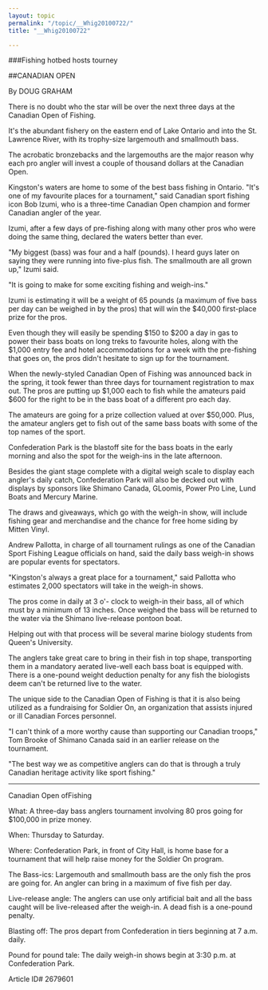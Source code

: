 ```yaml
---
layout: topic
permalink: "/topic/__Whig20100722/"
title: "__Whig20100722"

---
```


###Fishing hotbed hosts tourney

##CANADIAN OPEN

By DOUG GRAHAM

<div class="column2">

There is no doubt who the star will be over the next three days at the Canadian Open of Fishing.

It's the abundant fishery on the eastern end of Lake Ontario and into the St. Lawrence River, with its trophy-size largemouth and smallmouth bass.

The acrobatic bronzebacks and the largemouths are the major reason why each pro angler will invest a couple of thousand dollars at the Canadian Open.

Kingston's waters are home to some of the best bass fishing in Ontario.
"It's one of my favourite places for a tournament," said Canadian sport fishing icon Bob Izumi, who is a three-time Canadian Open champion and former Canadian angler of the year.

Izumi, after a few days of pre-fishing along with many other pros who were doing the same thing, declared the waters better than ever.

"My biggest (bass) was four and a half (pounds). I heard guys later on saying they were running into five-plus fish. The smallmouth are all grown up," Izumi said.

"It is going to make for some exciting fishing and weigh-ins."

Izumi is estimating it will be a weight of 65 pounds (a maximum of five bass per day can be weighed in by the pros) that will win the $40,000 first-place prize for the pros.

Even though they will easily be spending $150 to $200 a day in gas to power their bass boats on long treks to favourite holes, along with the $1,000 entry fee and hotel accommodations for a week with the pre-fishing that goes on, the pros didn't hesitate to sign up for the tournament.

When the newly-styled Canadian Open of Fishing was announced back in the spring, it took fewer than three days for tournament registration to max out. The pros are putting up $1,000 each to fish while the amateurs paid $600 for the right to be in the bass boat of a different pro each day.

The amateurs are going for a prize collection valued at over $50,000. Plus, the amateur anglers get to fish out of the same bass boats with some of the top names of the sport.

Confederation Park is the blastoff site for the bass boats in the early morning and also the spot for the weigh-ins in the late afternoon.

Besides the giant stage complete with a digital weigh scale to display each angler's daily catch, Confederation Park will also be decked out with displays by sponsors like Shimano Canada, GLoomis, Power Pro Line, Lund Boats and Mercury Marine.

The draws and giveaways, which go with the weigh-in show, will include fishing gear and merchandise and the chance for free home siding by Mitten Vinyl.

Andrew Pallotta, in charge of all tournament rulings as one of the Canadian Sport Fishing League officials on hand, said the daily bass weigh-in shows are popular events for spectators.

"Kingston's always a great place for a tournament," said Pallotta who estimates 2,000 spectators will take in the weigh-in shows.

The pros come in daily at 3 o'- clock to weigh-in their bass, all of which must by a minimum of 13 inches. Once weighed the bass will be returned to the water via the Shimano live-release pontoon boat.

Helping out with that process will be several marine biology students from Queen's University.

The anglers take great care to bring in their fish in top shape, transporting them in a mandatory aerated live-well each bass boat is equipped with. There is a one-pound weight deduction penalty for any fish the biologists deem can't be returned live to the water.

The unique side to the Canadian Open of Fishing is that it is also being utilized as a fundraising for Soldier On, an organization that assists injured or ill Canadian Forces personnel.

"I can't think of a more worthy cause than supporting our Canadian troops," Tom Brooke of Shimano Canada said in an earlier release on the tournament.

"The best way we as competitive anglers can do that is through a truly Canadian heritage activity like sport fishing."

- - -

Canadian Open ofFishing

What: A three-day bass anglers tournament involving 80 pros going for $100,000 in prize money.

When: Thursday to Saturday.

Where: Confederation Park, in front of City Hall, is home base for a tournament that will help raise money for the Soldier On program.

The Bass-ics: Largemouth and smallmouth bass are the only fish the pros are going for. An angler can bring in a maximum of five fish per day.

Live-release angle: The anglers can use only artificial bait and all the bass caught will be live-released after the weigh-in. A dead fish is a one-pound penalty.

Blasting off: The pros depart from Confederation in tiers beginning at 7 a.m. daily.

Pound for pound tale: The daily weigh-in shows begin at 3:30 p.m. at Confederation Park.

</div>

Article ID# 2679601
